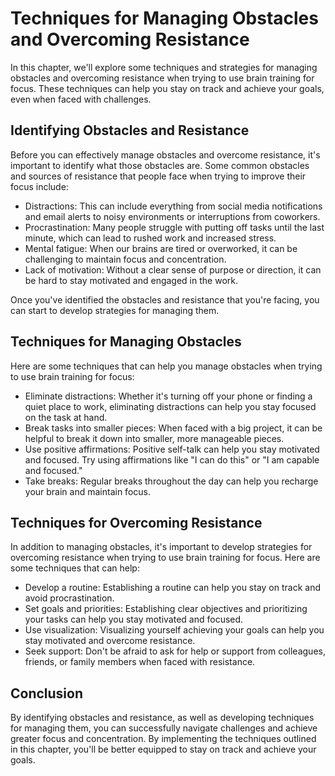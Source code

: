 # Techniques for Managing Obstacles and Overcoming Resistance

In this chapter, we'll explore some techniques and strategies for managing obstacles and overcoming resistance when trying to use brain training for focus. These techniques can help you stay on track and achieve your goals, even when faced with challenges.

Identifying Obstacles and Resistance
------------------------------------

Before you can effectively manage obstacles and overcome resistance, it's important to identify what those obstacles are. Some common obstacles and sources of resistance that people face when trying to improve their focus include:

* Distractions: This can include everything from social media notifications and email alerts to noisy environments or interruptions from coworkers.
* Procrastination: Many people struggle with putting off tasks until the last minute, which can lead to rushed work and increased stress.
* Mental fatigue: When our brains are tired or overworked, it can be challenging to maintain focus and concentration.
* Lack of motivation: Without a clear sense of purpose or direction, it can be hard to stay motivated and engaged in the work.

Once you've identified the obstacles and resistance that you're facing, you can start to develop strategies for managing them.

Techniques for Managing Obstacles
---------------------------------

Here are some techniques that can help you manage obstacles when trying to use brain training for focus:

* Eliminate distractions: Whether it's turning off your phone or finding a quiet place to work, eliminating distractions can help you stay focused on the task at hand.
* Break tasks into smaller pieces: When faced with a big project, it can be helpful to break it down into smaller, more manageable pieces.
* Use positive affirmations: Positive self-talk can help you stay motivated and focused. Try using affirmations like "I can do this" or "I am capable and focused."
* Take breaks: Regular breaks throughout the day can help you recharge your brain and maintain focus.

Techniques for Overcoming Resistance
------------------------------------

In addition to managing obstacles, it's important to develop strategies for overcoming resistance when trying to use brain training for focus. Here are some techniques that can help:

* Develop a routine: Establishing a routine can help you stay on track and avoid procrastination.
* Set goals and priorities: Establishing clear objectives and prioritizing your tasks can help you stay motivated and focused.
* Use visualization: Visualizing yourself achieving your goals can help you stay motivated and overcome resistance.
* Seek support: Don't be afraid to ask for help or support from colleagues, friends, or family members when faced with resistance.

Conclusion
----------

By identifying obstacles and resistance, as well as developing techniques for managing them, you can successfully navigate challenges and achieve greater focus and concentration. By implementing the techniques outlined in this chapter, you'll be better equipped to stay on track and achieve your goals.
